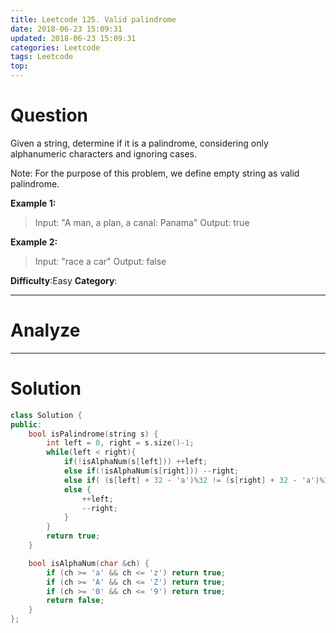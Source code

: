 ```yaml
---
title: Leetcode 125. Valid palindrome
date: 2018-06-23 15:09:31
updated: 2018-06-23 15:09:31
categories: Leetcode
tags: Leetcode
top:
---
```


# Question

Given a string, determine if it is a palindrome, considering only alphanumeric characters and ignoring cases.

Note: For the purpose of this problem, we define empty string as valid palindrome.

**Example 1:**
> Input: "A man, a plan, a canal: Panama"
> Output: true

**Example 2:**
> Input: "race a car"
> Output: false

**Difficulty**:Easy
**Category**:

<!--more-->
******

# Analyze

******

# Solution

```cpp
class Solution {
public:
    bool isPalindrome(string s) {
        int left = 0, right = s.size()-1;
        while(left < right){
            if(!isAlphaNum(s[left])) ++left;
            else if(!isAlphaNum(s[right])) --right;
            else if( (s[left] + 32 - 'a')%32 != (s[right] + 32 - 'a')%32 ) return false;
            else {
                ++left;
                --right;
            }
        }
        return true;
    }

    bool isAlphaNum(char &ch) {
        if (ch >= 'a' && ch <= 'z') return true;
        if (ch >= 'A' && ch <= 'Z') return true;
        if (ch >= '0' && ch <= '9') return true;
        return false;
    }
};
```
